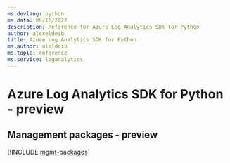 ```yaml
---
ms.devlang: python
ms.data: 09/16/2022
description: Reference for Azure Log Analytics SDK for Python
author: alexeldeib
title: Azure Log Analytics SDK for Python
ms.author: aleldeib
ms.topic: reference
ms.service: loganalytics
---
```

# Azure Log Analytics SDK for Python - preview

## Management packages - preview
[!INCLUDE [mgmt-packages](log-analytics-mgmt-index.md)]